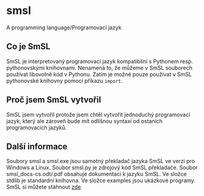 # smsl
A programming language/Programovací jazyk

## Co je SmSL
SmSL je interpretovaný programovací jazyk kompatibliní s Pythonem resp. pythonovskými knihovnami. Nenamená to, že můžeme v SmSL souborech používat libovolně kód v Pythonu. Zatím je možné pouze používat v SmSL pythonovské knihovny pomocí příkazu `import`. 

## Proč jsem SmSL vytvořil
SmSL jsem vytvořil protože jsem chtěl vytvořit jednoduchý programovací jazyk, který ale zároveň bude mít odlišnou syntaxi od ostaních programovacích jazyků.

## Další informace
Soubory smsl a smsl.exe jsou samotný překladač jazyka SmSL ve verzi pro Windows a Linux.
Soubor smsl.py je zdrojový kód SmSL překladače.
Soubor smsl_docs-cs.odt/.pdf obsahuje dokumentaci k jazyku SmSL.
Ve složce stdlib je standardní knihovna.
Ve složce examples jsou ukázkové programy.
SmSL si můžete stáhnout [zde]()
